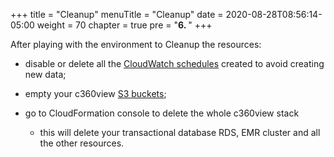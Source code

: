 +++
title = "Cleanup"
menuTitle = "Cleanup"
date = 2020-08-28T08:56:14-05:00
weight = 70
chapter = true
pre = "<b>6. </b>"
+++


After playing with the environment to Cleanup the resources:

-  disable or delete all the [CloudWatch schedules](https://us-west-2.console.aws.amazon.com/cloudwatch/home?region=us-west-2#cw:dashboard=Home) created to avoid creating new data;

- empty your c360view [S3 buckets](https://s3.console.aws.amazon.com/s3/home?region=us-west-2);

- go to CloudFormation console to delete the whole c360view stack
  - this will delete your transactional database RDS, EMR cluster and all the other resources.

